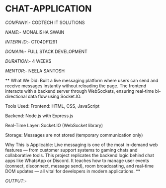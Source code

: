 # CHAT-APPLICATION

*COMPANY*:- CODTECH IT SOLUTIONS

*NAME*:- MONALISHA SWAIN

*INTERN ID*:- CT04DF1291

*DOMAIN*:- FULL STACK DEVELOPMENT

*DURATION*:- 4 WEEKS

*MENTOR*:- NEELA SANTOSH

**
 What We Did:
Built a live messaging platform where users can send and receive messages instantly without reloading the page. The frontend interacts with a backend server through WebSockets, ensuring real-time bi-directional data flow using Socket.IO.

 Tools Used:
Frontend: HTML, CSS, JavaScript

Backend: Node.js with Express.js

Real-Time Layer: Socket.IO (WebSocket library)

Storage: Messages are not stored (temporary communication only)

 Why This is Applicable:
Live messaging is one of the most in-demand web features — from customer support systems to gaming chats and collaborative tools. This project replicates the backend logic behind chat apps like WhatsApp or Discord. It teaches how to manage user events (connect, disconnect, message send), room broadcasting, and real-time DOM updates — all vital for developers in modern applications.  **

*OUTPUT*:- 



